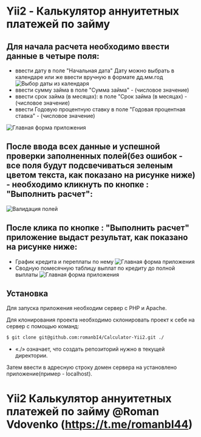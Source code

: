 # Yii2 - Калькулятор аннуитетных платежей по займу

## Для начала расчета необходимо ввести данные в четыре поля:
  - ввести дату в поле "Начальная дата"
    Дату можно выбрать в календаре или же ввести вручную в формате дд.мм.год
![Выбор даты из календаря](https://image.prntscr.com/image/mXIzPEUhRKSmGofH6QrhPg.jpeg)
  - ввести сумму займа в поле "Сумма займа" - (числовое значение)
  - ввести срок займа (в месяцах): в поле "Срок займа (в месяцах) - (числовое значение)
  - ввести Годовую процентную ставку в поле "Годовая процентная ставка" - (числовое значение)

![Главная форма приложения](https://image.prntscr.com/image/Tvk6ECmcQJeKp0aN7Ad8nQ.jpeg)

## После ввода всех данные и успешной проверки заполненных полей(без ошибок - все поля будут подсвечиваться зеленым цветом текста, как показано на рисунке ниже) - необходимо кликнуть по кнопке : "Выполнить расчет":

![Валидация полей](https://image.prntscr.com/image/NGD3qxQ0Q8u17wBm5a-eNA.jpeg)

## После клика по кнопке : "Выполнить расчет" приложение выдаст результат, как показано на рисунке ниже: 

 - График кредита и переплаты по нему
![Главная форма приложения](https://image.prntscr.com/image/aehrz53lSsiXsedLTtNd4Q.jpeg)
 - Сводную помесячную таблицу выплат по кредиту до полной выплаты
![Главная форма приложения](https://image.prntscr.com/image/_YuaG_yBTniaYSQD1JCtYg.jpeg)

## Установка

Для запуска приложения необходим сервер с PHP и Apache.

Для клонирования проекта необходимо склонировать проект к себе на сервер с помощью команд:

```sh
$ git clone git@github.com:romanbI4/Calculator-Yii2.git ./
```
- «./» означает, что создать репозиторий нужно в текущей директории.

Затем ввести в адресную строку домен сервера на установлено приложение(пример - localhost).

# Yii2 Калькулятор аннуитетных платежей по займу @Roman Vdovenko (https://t.me/romanbI44)